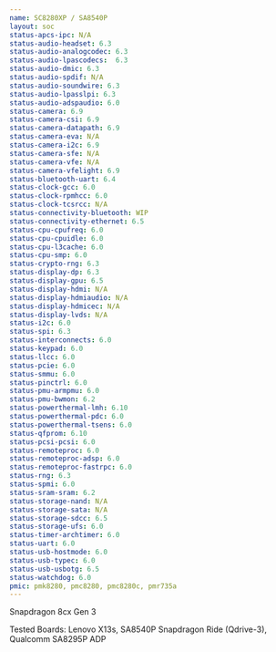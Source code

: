```yaml
---
name: SC8280XP / SA8540P
layout: soc
status-apcs-ipc: N/A
status-audio-headset: 6.3
status-audio-analogcodec: 6.3
status-audio-lpascodecs:  6.3
status-audio-dmic: 6.3
status-audio-spdif: N/A
status-audio-soundwire: 6.3
status-audio-lpasslpi: 6.3
status-audio-adspaudio: 6.0
status-camera: 6.9
status-camera-csi: 6.9
status-camera-datapath: 6.9
status-camera-eva: N/A
status-camera-i2c: 6.9
status-camera-sfe: N/A
status-camera-vfe: N/A
status-camera-vfelight: 6.9
status-bluetooth-uart: 6.4
status-clock-gcc: 6.0
status-clock-rpmhcc: 6.0
status-clock-tcsrcc: N/A
status-connectivity-bluetooth: WIP
status-connectivity-ethernet: 6.5
status-cpu-cpufreq: 6.0
status-cpu-cpuidle: 6.0
status-cpu-l3cache: 6.0
status-cpu-smp: 6.0
status-crypto-rng: 6.3
status-display-dp: 6.3
status-display-gpu: 6.5
status-display-hdmi: N/A
status-display-hdmiaudio: N/A
status-display-hdmicec: N/A
status-display-lvds: N/A
status-i2c: 6.0
status-spi: 6.3
status-interconnects: 6.0
status-keypad: 6.0
status-llcc: 6.0
status-pcie: 6.0
status-smmu: 6.0
status-pinctrl: 6.0
status-pmu-armpmu: 6.0
status-pmu-bwmon: 6.2
status-powerthermal-lmh: 6.10
status-powerthermal-pdc: 6.0
status-powerthermal-tsens: 6.0
status-qfprom: 6.10
status-pcsi-pcsi: 6.0
status-remoteproc: 6.0
status-remoteproc-adsp: 6.0
status-remoteproc-fastrpc: 6.0
status-rng: 6.3
status-spmi: 6.0
status-sram-sram: 6.2
status-storage-nand: N/A
status-storage-sata: N/A
status-storage-sdcc: 6.5
status-storage-ufs: 6.0
status-timer-archtimer: 6.0
status-uart: 6.0
status-usb-hostmode: 6.0
status-usb-typec: 6.0
status-usb-usbotg: 6.5
status-watchdog: 6.0
pmic: pmk8280, pmc8280, pmc8280c, pmr735a
---
```

Snapdragon 8cx Gen 3

Tested Boards: Lenovo X13s, SA8540P Snapdragon Ride (Qdrive-3), Qualcomm SA8295P ADP
